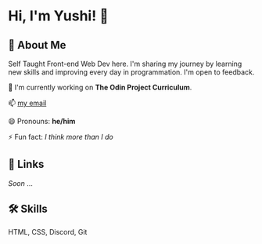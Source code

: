 


# Hi, I'm Yushi! 👋


## 🚀 About Me
Self Taught Front-end Web Dev here. I'm sharing my journey by learning new skills and improving every day in programmation. I'm open to feedback.




🧠 I'm currently working on **The Odin Project Curriculum**.

📫 [my email](eliaschakroun.contact@gmail.com)

😄 Pronouns: **he/him**

⚡️ Fun fact: *I think more than I do*

## 🔗 Links

*Soon* ... 


## 🛠 Skills
HTML, CSS, Discord, Git

